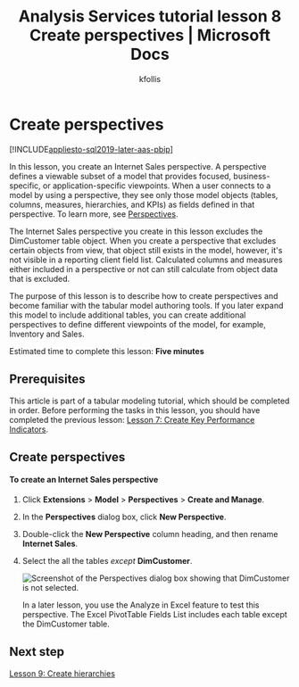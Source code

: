 ﻿---
title: "Analysis Services tutorial lesson 8 Create perspectives | Microsoft Docs"
description: Learn how to create perspectives for an Analysis Services tabular model project.
ms.date: 02/20/2020
ms.service: analysis-services
ms.custom: tabular-models
ms.topic: tutorial
ms.author: kfollis
ms.reviewer: kfollis
author: kfollis
---
# Create perspectives

[!INCLUDE[appliesto-sql2019-later-aas-pbip](../includes/appliesto-sql2019-later-aas-pbip.md)]

In this lesson, you create an Internet Sales perspective. A perspective defines a viewable subset of a model that provides focused, business-specific, or application-specific viewpoints. When a user connects to a model by using a perspective, they see only those model objects (tables, columns, measures, hierarchies, and KPIs) as fields defined in that perspective. To learn more, see [Perspectives](../tabular-models/perspectives-ssas-tabular.md).
  
The Internet Sales perspective you create in this lesson excludes the DimCustomer table object. When you create a perspective that excludes certain objects from view, that object still exists in the model, however, it's not visible in a reporting client field list. Calculated columns and measures either included in a perspective or not can still calculate from object data that is excluded.  
  
The purpose of this lesson is to describe how to create perspectives and become familiar with the tabular model authoring tools. If you later expand this model to include additional tables, you can create additional perspectives to define different viewpoints of the model, for example, Inventory and Sales.  
  
Estimated time to complete this lesson: **Five minutes**  
  
## Prerequisites  

This article is part of a tabular modeling tutorial, which should be completed in order. Before performing the tasks in this lesson, you should have completed the previous lesson: [Lesson 7: Create Key Performance Indicators](../tutorial-tabular-1400/as-lesson-7-create-key-performance-indicators.md).  
  
## Create perspectives  
  
#### To create an Internet Sales perspective  
  
1.  Click **Extensions** > **Model** > **Perspectives** > **Create and Manage**.  
  
2.  In the **Perspectives** dialog box, click **New Perspective**.  
  
3.  Double-click the **New Perspective** column heading, and then rename **Internet Sales**.  
  
4.  Select the all the tables *except* **DimCustomer**.  
  
    ![Screenshot of the Perspectives dialog box showing that DimCustomer is not selected.](../tutorial-tabular-1400/media/as-lesson8-perspectives.png)
  
    In a later lesson, you use the Analyze in Excel feature to test this perspective. The Excel PivotTable Fields List includes each table except the DimCustomer table.  

## Next step

[Lesson 9: Create hierarchies](../tutorial-tabular-1400/as-lesson-9-create-hierarchies.md)